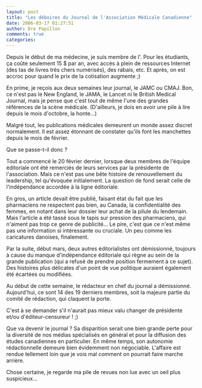 ```yaml
---
layout: post
title: "Les déboires du Journal de l'Association Médicale Canadienne"
date: 2006-03-17 01:27:51
author: Dre Papillon
comments: true
categories: 
---
```



Depuis le début de ma médecine, je suis membre de l'.  Pour les étudiants, ça coûte seulement 15 $ par an, avec accès à plein de ressources Internet (des tas de livres très chers numérisés), des rabais, etc.  Et après, on est accroc pour quand le prix de la cotisation augmente ;)

En prime, je reçois aux deux semaines leur journal, le JAMC ou CMAJ.  Bon, ce n'est pas le New England, le JAMA, le Lancet ni le British Medical Journal, mais je pense que c'est tout de même l'une des grandes références de la scène médicale.  (D'ailleurs, je dois en avoir une pile à lire depuis le mois d'octobre, la honte...)

Malgré tout, les publications médicales demeurent un monde assez discret normalement.  Il est assez étonnant de constater qu'ils font les manchettes depuis le mois de février.

Que se passe-t-il donc ?

Tout a commencé le 20 février dernier, lorsque deux membres de l'équipe éditoriale ont été remerciés de leurs services par la présidente de l'association.  Mais ce n'est pas une bête histoire de renouvellement du leadership, tel qu'évoquée initialement.  La question de fond serait celle de l'indépendance accordée à la ligne éditoriale.

En gros, un article devait être publié, faisant état du fait que les pharmaciens ne respectent pas bien, au Canada, la confidentialité des femmes, en notant dans leur dossier leur achat de la pilule du lendemain.  Mais l'article a été tassé sous le tapis sur pression des pharmaciens, qui n'aiment pas trop ce genre de publicité...  Le pire, c'est que ce n'est même pas une information si intéressante ou cruciale.  Un peu comme les caricatures danoises, finalement.

Par la suite, début mars, deux autres éditorialistes ont démissionné, toujours à cause du manque d'indépendance éditoriale qui règne au sein de la grande publication (qui a refusé de prendre position fermement à ce sujet).  Des histoires plus délicates d'un point de vue politique auraient également été écartées ou modifiées.

Au début de cette semaine, le rédacteur en chef du journal a démissionné.  Aujourd'hui, ce sont 14 des 19 derniers membres, soit la majeure partie du comité de rédaction, qui  claquent la porte.

C'est à se demander s'il n'aurait pas mieux valu changer de présidente et/ou d'éditeur-censureur ! ;)

Que va devenir le journal ?  Sa disparition serait une bien grande perte pour la diversité de nos médias spécialisés en général et pour la diffusion des études canadiennes en particulier.  En même temps, son autonomie rédactionnelle demeure bien évidemment non négociable.  L'affaire est rendue tellement loin que je vois mal comment on pourrait faire marche arrière.

Chose certaine, je regarde ma pile de revues non lue avec un oeil plus suspicieux...
